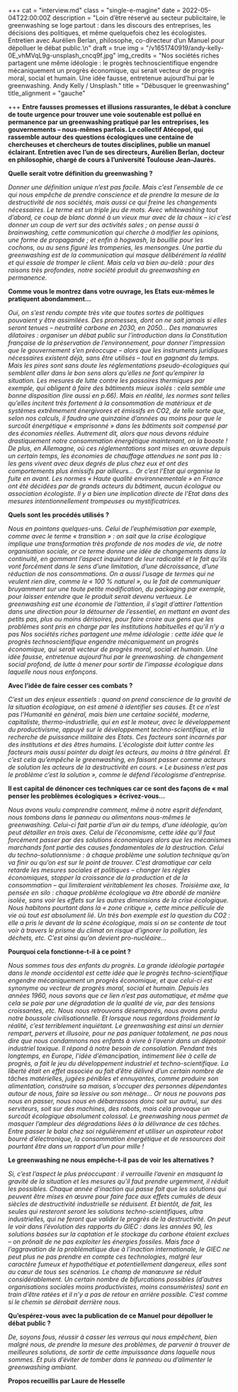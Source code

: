 +++
cat = "interview.md"
class = "single-e-magine"
date = 2022-05-04T22:00:00Z
description = "Loin d’être réservé au secteur publicitaire, le greenwashing se loge partout : dans les discours des entreprises, les décisions des politiques, et même quelquefois chez les écologistes. Entretien avec Aurélien Berlan, philosophe, co-directeur d’un Manuel pour dépolluer le débat public.\n"
draft = true
img = "/v1651740919/andy-kelly-0E_vhMVqL9g-unsplash_cncq9f.jpg"
img_credits = "Nos sociétés riches partagent une même idéologie : le progrès technoscientifique engendre mécaniquement un progrès économique, qui serait vecteur de progrès moral, social et humain. Une idée fausse, entretenue aujourd’hui par le greenwashing. Andy Kelly / Unsplash."
title = "Débusquer le greenwashing"
title_alignment = "gauche"

+++
**Entre fausses promesses et illusions rassurantes, le débat à conclure de toute urgence pour trouver une voie soutenable est pollué en permanence par un greenwashing pratiqué par les entreprises, les gouvernements – nous-mêmes parfois. Le collectif Atécopol, qui rassemble autour des questions écologiques une centaine de chercheuses et chercheurs de toutes disciplines, publie un manuel éclairant. Entretien avec l’un de ses directeurs, Aurélien Berlan, docteur en philosophie, chargé de cours à l’université Toulouse Jean-Jaurès.**

**Quelle serait votre définition du greenwashing ?**

_Donner une définition unique n’est pas facile. Mais c’est l’ensemble de ce qui nous empêche de prendre conscience et de prendre la mesure de la destructivité de nos sociétés, mais aussi ce qui freine les changements nécessaires. Le terme est un triple jeu de mots. Avec whitewashing tout d’abord, ce coup de blanc donné à un vieux mur avec de la chaux – ici c’est donner un coup de vert sur des activités sales ; on pense aussi à brainwashing, cette communication qui cherche à modifier les opinions, une forme de propagande ; et enfin à hogwash, la bouillie pour les cochons, ou au sens figuré les tromperies, les mensonges. Une partie du greenwashing est de la communication qui masque délibérément la réalité et qui essaie de tromper le client. Mais cela va bien au-delà : pour des raisons très profondes, notre société produit du greenwashing en permanence._

**Comme vous le montrez dans votre ouvrage, les Etats eux-mêmes le pratiquent abondamment…**

_Oui, on s’est rendu compte très vite que toutes sortes de politiques pouvaient y être assimilées. Des promesses, dont on ne sait jamais si elles seront tenues – neutralité carbone en 2030, en 2050… Des manœuvres dilatoires : organiser un débat public sur l’introduction dans la Constitution française de la préservation de l’environnement, pour donner l’impression que le gouvernement s’en préoccupe – alors que les instruments juridiques nécessaires existent déjà, sans être utilisés – tout en gagnant du temps. Mais les pires sont sans doute les réglementations pseudo-écologiques qui semblent aller dans le bon sens alors qu’elles ne font qu’empirer la situation. Les mesures de lutte contre les passoires thermiques par exemple, qui obligent à faire des bâtiments mieux isolés : cela semble une bonne disposition (lire aussi en p.66). Mais en réalité, les normes sont telles qu’elles incitent très fortement à la consommation de matériaux et de systèmes extrêmement énergivores et émissifs en CO2, de telle sorte que, selon nos calculs, il faudra une quinzaine d’années au moins pour que le surcoût énergétique « emprisonné » dans les bâtiments soit compensé par des économies réelles. Autrement dit, alors que nous devons réduire drastiquement notre consommation énergétique maintenant, on la booste ! De plus, en Allemagne, où ces réglementations sont mises en œuvre depuis un certain temps, les économies de chauffage attendues ne sont pas là : les gens vivent avec deux degrés de plus chez eux et ont des comportements plus émissifs par ailleurs... Or c’est l’Etat qui organise la fuite en avant. Les normes « Haute qualité environnementale » en France ont été décidées par de grands acteurs du bâtiment, aucun écologue ou association écologiste. Il y a bien une implication directe de l’Etat dans des mesures intentionnellement trompeuses ou mystificatrices._

**Quels sont les procédés utilisés ?**

_Nous en pointons quelques-uns. Celui de l’euphémisation par exemple, comme avec le terme « transition » : on sait que la crise écologique implique une transformation très profonde de nos modes de vie, de notre organisation sociale, or ce terme donne une idée de changements dans la continuité, en gommant l’aspect inquiétant de leur radicalité et le fait qu’ils vont forcément dans le sens d’une limitation, d’une décroissance, d’une réduction de nos consommations. On a aussi l’usage de termes qui ne veulent rien dire, comme le « 100 % naturel », ou le fait de communiquer bruyamment sur une toute petite modification, du packaging par exemple, pour laisser entendre que le produit serait devenu vertueux. Le greenwashing est une économie de l’attention, il s’agit d’attirer l’attention dans une direction pour la détourner de l’essentiel, en mettant en avant des petits pas, plus ou moins dérisoires, pour faire croire aux gens que les problèmes sont pris en charge par les institutions habituelles et qu’il n’y a pas Nos sociétés riches partagent une même idéologie : cette idée que le progrès technoscientifique engendre mécaniquement un progrès économique, qui serait vecteur de progrès moral, social et humain. Une idée fausse, entretenue aujourd’hui par le greenwashing. de changement social profond, de lutte à mener pour sortir de l’impasse écologique dans laquelle nous nous enfonçons._

**Avec l’idée de faire cesser ces combats ?**

_C’est un des enjeux essentiels : quand on prend conscience de la gravité de la situation écologique, on est amené à identifier ses causes. Et ce n’est pas l’Humanité en général, mais bien une certaine société, moderne, capitaliste, thermo-industrielle, qui en est le moteur, avec le développement du productivisme, appuyé sur le développement techno-scientifique, et la recherche de puissance militaire des Etats. Ces facteurs sont incarnés par des institutions et des êtres humains. L’écologiste doit lutter contre les facteurs mais aussi pointer du doigt les acteurs, au moins à titre général. Et c’est cela qu’empêche le greenwashing, en faisant passer comme acteurs de solution les acteurs de la destructivité en cours. « Le business n’est pas le problème c’est la solution », comme le défend l’écologisme d’entreprise._

**Il est capital de dénoncer ces techniques car ce sont des façons de « mal penser les problèmes écologiques » écrivez-vous...**

_Nous avons voulu comprendre comment, même à notre esprit défendant, nous tombons dans le panneau ou alimentons nous-mêmes le greenwashing. Celui-ci fait partie d’un air du temps, d’une idéologie, qu’on peut détailler en trois axes. Celui de l’économisme, cette idée qu’il faut forcément passer par des solutions économiques alors que les mécanismes marchands font partie des causes fondamentales de la destruction. Celui du techno-solutionnisme : à chaque problème une solution technique qu’on va finir ou qu’on est sur le point de trouver. C’est dramatique car cela retarde les mesures sociales et politiques – changer les règles économiques, stopper la croissance de la production et de la consommation – qui limiteraient véritablement les choses. Troisième axe, la pensée en silo : chaque problème écologique va être abordé de manière isolée, sans voir les effets sur les autres dimensions de la crise écologique. Nous habitons pourtant dans la « zone critique », cette mince pellicule de vie où tout est absolument lié. Un très bon exemple est la question du CO2 : elle a pris le devant de la scène écologique, mais si on se contente de tout voir à travers le prisme du climat on risque d’ignorer la pollution, les déchets, etc. C’est ainsi qu’on devient pro-nucléaire..._

**Pourquoi cela fonctionne-t-il à ce point ?**

_Nous sommes tous des enfants du progrès. La grande idéologie partagée dans le monde occidental est cette idée que le progrès techno-scientifique engendre mécaniquement un progrès économique, et que celui-ci est synonyme ou vecteur de progrès moral, social et humain. Depuis les années 1960, nous savons que ce lien n’est pas automatique, et même que cela se paie par une dégradation de la qualité de vie, par des tensions croissantes, etc. Nous nous retrouvons désemparés, nous avons perdu notre boussole civilisationnelle. Et lorsque nous regardons froidement la réalité, c’est terriblement inquiétant. Le greenwashing est ainsi un dernier rempart, pervers et illusoire, pour ne pas paniquer totalement, ne pas nous dire que nous condamnons nos enfants à vivre à l’avenir dans un dépotoir industriel toxique. Il répond à notre besoin de consolation. Pendant très longtemps, en Europe, l’idée d’émancipation, intimement liée à celle de progrès, a fait le jeu du développement industriel et techno-scientifique. La liberté était en effet associée au fait d’être délivré d’un certain nombre de tâches matérielles, jugées pénibles et ennuyantes, comme produire son alimentation, construire sa maison, s’occuper des personnes dépendantes autour de nous, faire sa lessive ou son ménage… Or nous ne pouvons pas nous en passer, nous nous en débarrassons donc soit sur autrui, sur des serviteurs, soit sur des machines, des robots, mais cela provoque un surcoût écologique absolument colossal. Le greenwashing nous permet de masquer l’ampleur des dégradations liées à la délivrance de ces tâches. Entre passer le balai chez soi régulièrement et utiliser un aspirateur robot bourré d’électronique, la consommation énergétique et de ressources doit pourtant être dans un rapport d’un pour mille !_

**Le greenwashing ne nous empêche-t-il pas de voir les alternatives ?**

_Si, c’est l’aspect le plus préoccupant : il verrouille l’avenir en masquant la gravité de la situation et les mesures qu’il faut prendre urgemment, il réduit les possibles. Chaque année d’inaction qui passe fait que les solutions qui peuvent être mises en œuvre pour faire face aux effets cumulés de deux siècles de destructivité industrielle se réduisent. Et bientôt, de fait, les seules qui resteront seront les solutions techno-scientifiques, ultra industrielles, qui ne feront que valider le progrès de la destructivité. On peut le voir dans l’évolution des rapports du GIEC : dans les années 90, les solutions basées sur la captation et le stockage du carbone étaient exclues – on prônait de ne pas exploiter les énergies fossiles. Mais face à l’aggravation de la problématique due à l’inaction internationale, le GIEC ne peut plus ne pas prendre en compte ces technologies, malgré leur caractère fumeux et hypothétique et potentiellement dangereux, elles sont au cœur de tous ses scénarios. Le champ de manœuvre se réduit considérablement. Un certain nombre de bifurcations possibles (d’autres organisations sociales moins productivistes, moins consuméristes) sont en train d’être ratées et il n’y a pas de retour en arrière possible. C’est comme si le chemin se dérobait derrière nous._

**Qu’espérez-vous avec la publication de ce Manuel pour dépolluer le débat public ?**

_De, soyons fous, réussir à casser les verrous qui nous empêchent, bien malgré nous, de prendre la mesure des problèmes, de parvenir à trouver de meilleures solutions, de sortir de cette impuissance dans laquelle nous sommes. Et puis d’éviter de tomber dans le panneau ou d’alimenter le greenwashing ambiant._

**Propos recueillis par Laure de Hesselle**